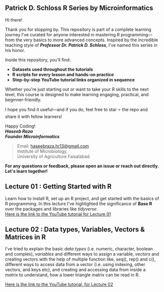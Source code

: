 ## Patrick D. Schloss R Series by Microinformatics
Hi there!

Thank you for stopping by. This repository is part of a complete learning journey I’ve curated for anyone interested in mastering R programming—from the very basics to more advanced concepts. Inspired by the incredible teaching style of **_Professor Dr. Patrick D. Schloss_**, I’ve named this series in his honor.

Inside this repository, you’ll find:
- **Datasets used throughout the tutorials**
- **R scripts for every lesson and hands-on practice**
- **Step-by-step YouTube tutorial links organized in sequence**

Whether you're just starting out or want to take your R skills to the next level, this course is designed to make learning engaging, practical, and beginner-friendly.

I hope you find it useful—and if you do, feel free to star ⭐ the repo and share it with fellow learners!

Happy Coding!\
**_Haseeb Raza_** \
**_Founder Microinformatics_**
> Email: haseebraza.hr13@gmail.com\
> Institute of Microbiology,\
> University of Agriculture Faisalabad.


**For any questions or feedback, please open an issue or reach out directly. Let's learn together!**

## Lecture 01 : Getting Started with R 

Learn how to install R, set up an R project, and get started with the basics of R programming. In this lecture I've highlighted the significance of **Base R** over the packages and libraries like *tidyverse*.\
[Here is the link to the YouTube tutorial for Lecture 01](https://www.youtube.com/watch?v=9HdetPl17v0&list=PLOUqKOpGBAWS5Dj5vKxEshGNWxrNoEurw)


## Lecture 02 : Data types, Variables, Vectors & Matrices in R

I've tried to explain the basic *data types* (i.e. numeric, character, boolean and complex), *variables* and different ways to assign a variable, *vectors* and creating vectors with the help of multiple function like, seq(), rep() and c(), different ways to access data from a vector (i.e. using indexing, other vectors, and keys etc), and creating and accessing data from inside a *matrix* to understand, how a lower triangle matrix can be read in R.

[Here is the link to the YouTube tutorial, for Lecture 02](https://www.youtube.com/watch?v=M11jD9J4ydk&list=PLOUqKOpGBAWS5Dj5vKxEshGNWxrNoEurw&index=2)
